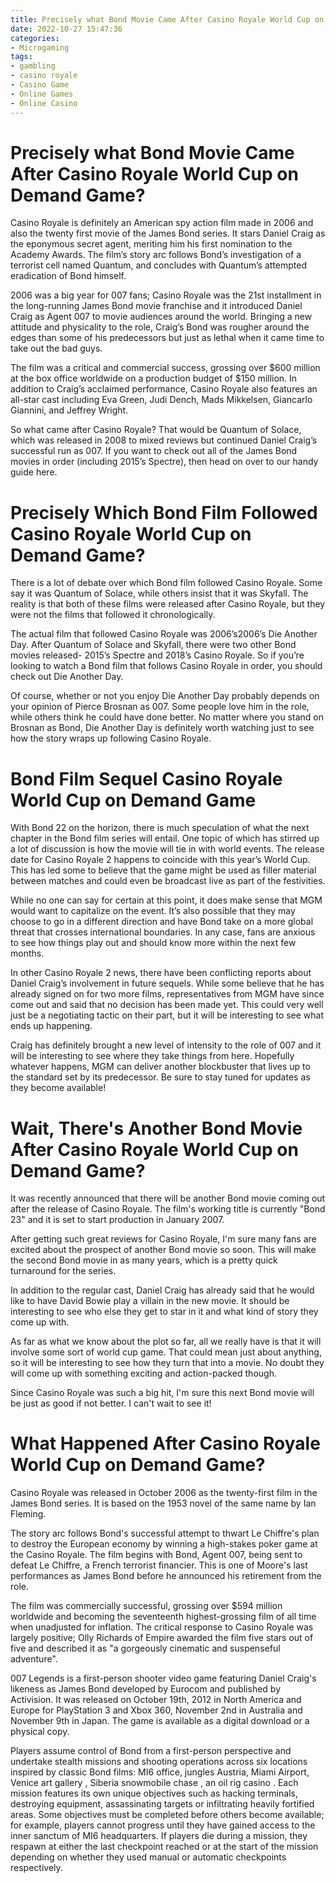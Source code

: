 ```yaml
---
title: Precisely what Bond Movie Came After Casino Royale World Cup on Demand Game
date: 2022-10-27 15:47:36
categories:
- Microgaming
tags:
- gambling
- casino royale
- Casino Game
- Online Games
- Online Casino
---
```



#  Precisely what Bond Movie Came After Casino Royale World Cup on Demand Game?

Casino Royale</strong> is definitely an American spy action film made in 2006 and also the twenty first movie of the James Bond series. It stars Daniel Craig as the eponymous secret agent, meriting him his first nomination to the Academy Awards. The film’s story arc follows Bond’s investigation of a terrorist cell named Quantum, and concludes with Quantum’s attempted eradication of Bond himself.

2006 was a big year for 007 fans; Casino Royale was the 21st installment in the long-running James Bond movie franchise and it introduced Daniel Craig as Agent 007 to movie audiences around the world. Bringing a new attitude and physicality to the role, Craig’s Bond was rougher around the edges than some of his predecessors but just as lethal when it came time to take out the bad guys.

The film was a critical and commercial success, grossing over $600 million at the box office worldwide on a production budget of $150 million. In addition to Craig’s acclaimed performance, Casino Royale also features an all-star cast including Eva Green, Judi Dench, Mads Mikkelsen, Giancarlo Giannini, and Jeffrey Wright.

So what came after Casino Royale? That would be Quantum of Solace, which was released in 2008 to mixed reviews but continued Daniel Craig’s successful run as 007. If you want to check out all of the James Bond movies in order (including 2015’s Spectre), then head on over to our handy guide here.

#  Precisely Which Bond Film Followed Casino Royale World Cup on Demand Game? 

There is a lot of debate over which Bond film followed Casino Royale. Some say it was Quantum of Solace, while others insist that it was Skyfall. The reality is that both of these films were released after Casino Royale, but they were not the films that followed it chronologically.

The actual film that followed Casino Royale was 2006’s2006’s Die Another Day. After Quantum of Solace and Skyfall, there were two other Bond movies released- 2015’s Spectre and 2018’s Casino Royale. So if you’re looking to watch a Bond film that follows Casino Royale in order, you should check out Die Another Day. 

Of course, whether or not you enjoy Die Another Day probably depends on your opinion of Pierce Brosnan as 007. Some people love him in the role, while others think he could have done better. No matter where you stand on Brosnan as Bond, Die Another Day is definitely worth watching just to see how the story wraps up following Casino Royale.

#  Bond Film Sequel Casino Royale World Cup on Demand Game 

With Bond 22 on the horizon, there is much speculation of what the next chapter in the Bond film series will entail. One topic of which has stirred up a lot of discussion is how the movie will tie in with world events. The release date for Casino Royale 2 happens to coincide with this year’s World Cup. This has led some to believe that the game might be used as filler material between matches and could even be broadcast live as part of the festivities.

While no one can say for certain at this point, it does make sense that MGM would want to capitalize on the event. It’s also possible that they may choose to go in a different direction and have Bond take on a more global threat that crosses international boundaries. In any case, fans are anxious to see how things play out and should know more within the next few months.

In other Casino Royale 2 news, there have been conflicting reports about Daniel Craig’s involvement in future sequels. While some believe that he has already signed on for two more films, representatives from MGM have since come out and said that no decision has been made yet. This could very well just be a negotiating tactic on their part, but it will be interesting to see what ends up happening.

Craig has definitely brought a new level of intensity to the role of 007 and it will be interesting to see where they take things from here. Hopefully whatever happens, MGM can deliver another blockbuster that lives up to the standard set by its predecessor. Be sure to stay tuned for updates as they become available!

#  Wait, There's Another Bond Movie After Casino Royale World Cup on Demand Game? 

It was recently announced that there will be another Bond movie coming out after the release of Casino Royale. The film's working title is currently "Bond 23" and it is set to start production in January 2007.

After getting such great reviews for Casino Royale, I'm sure many fans are excited about the prospect of another Bond movie so soon. This will make the second Bond movie in as many years, which is a pretty quick turnaround for the series.

In addition to the regular cast, Daniel Craig has already said that he would like to have David Bowie play a villain in the new movie. It should be interesting to see who else they get to star in it and what kind of story they come up with.

As far as what we know about the plot so far, all we really have is that it will involve some sort of world cup game. That could mean just about anything, so it will be interesting to see how they turn that into a movie. No doubt they will come up with something exciting and action-packed though.

Since Casino Royale was such a big hit, I'm sure this next Bond movie will be just as good if not better. I can't wait to see it!

#  What Happened After Casino Royale World Cup on Demand Game?

Casino Royale was released in October 2006 as the twenty-first film in the James Bond series. It is based on the 1953 novel of the same name by Ian Fleming.

The story arc follows Bond's successful attempt to thwart Le Chiffre's plan to destroy the European economy by winning a high-stakes poker game at the Casino Royale. The film begins with Bond, Agent 007, being sent to defeat Le Chiffre, a French terrorist financier. This is one of Moore's last performances as James Bond before he announced his retirement from the role.

The film was commercially successful, grossing over $594 million worldwide and becoming the seventeenth highest-grossing film of all time when unadjusted for inflation. The critical response to Casino Royale was largely positive; Olly Richards of Empire awarded the film five stars out of five and described it as "a gorgeously cinematic and suspenseful adventure".

007 Legends is a first-person shooter video game featuring Daniel Craig's likeness as James Bond developed by Eurocom and published by Activision. It was released on October 19th, 2012 in North America and Europe for PlayStation 3 and Xbox 360, November 2nd in Australia and November 9th in Japan. The game is available as a digital download or a physical copy.

Players assume control of Bond from a first-person perspective and undertake stealth missions and shooting operations across six locations inspired by classic Bond films: MI6 office, jungles Austria, Miami Airport, Venice art gallery , Siberia snowmobile chase , an oil rig casino . Each mission features its own unique objectives such as hacking terminals, destroying equipment, assassinating targets or infiltrating heavily fortified areas. Some objectives must be completed before others become available; for example, players cannot progress until they have gained access to the inner sanctum of MI6 headquarters. If players die during a mission, they respawn at either the last checkpoint reached or at the start of the mission depending on whether they used manual or automatic checkpoints respectively.